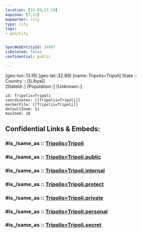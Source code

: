 ```yaml
---
location: [32.89,13.19] 
mapzoom: [7,12] 
mapmarker: city 
type: City
tags:
- geo/City


SpocWebEntityId: 34987
isDeleted: false
confidential: public

---
```

[geo-lon::13.19] 
[geo-lat::32.89] 
[name::Tripolis=Tripoli] 
State ::  
Country :: [[Libya]]  
[StateId::] 
[Population::] 
[Unknown::] 


```leaflet
id: Tripolis=Tripoli
coordinates: [[Tripolis=Tripoli]] 
markerFile: [[Tripolis=Tripoli]] 
defaultZoom: 11 
maxZoom: 18
```


## Confidential Links & Embeds: 

### #is_/same_as :: [Tripolis=Tripoli](/_Standards/Earth/Continent/Africa/Africa~North/Libya/Districs~Libya/Tajura'_wa_an_Nawahi_al_Arba/City/Tripolis=Tripoli.md) 

### #is_/same_as :: [Tripolis=Tripoli.public](/_public/Earth/Continent/Africa/Africa~North/Libya/Districs~Libya/Tajura'_wa_an_Nawahi_al_Arba/City/Tripolis=Tripoli.public.md) 

### #is_/same_as :: [Tripolis=Tripoli.internal](/_internal/Earth/Continent/Africa/Africa~North/Libya/Districs~Libya/Tajura'_wa_an_Nawahi_al_Arba/City/Tripolis=Tripoli.internal.md) 

### #is_/same_as :: [Tripolis=Tripoli.protect](/_protect/Earth/Continent/Africa/Africa~North/Libya/Districs~Libya/Tajura'_wa_an_Nawahi_al_Arba/City/Tripolis=Tripoli.protect.md) 

### #is_/same_as :: [Tripolis=Tripoli.private](/_private/Earth/Continent/Africa/Africa~North/Libya/Districs~Libya/Tajura'_wa_an_Nawahi_al_Arba/City/Tripolis=Tripoli.private.md) 

### #is_/same_as :: [Tripolis=Tripoli.personal](/_personal/Earth/Continent/Africa/Africa~North/Libya/Districs~Libya/Tajura'_wa_an_Nawahi_al_Arba/City/Tripolis=Tripoli.personal.md) 

### #is_/same_as :: [Tripolis=Tripoli.secret](/_secret/Earth/Continent/Africa/Africa~North/Libya/Districs~Libya/Tajura'_wa_an_Nawahi_al_Arba/City/Tripolis=Tripoli.secret.md)

